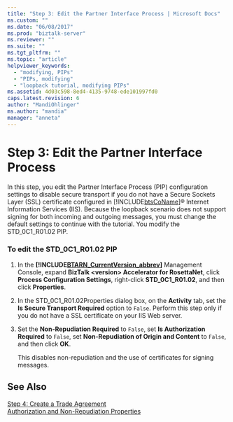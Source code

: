 ```yaml
---
title: "Step 3: Edit the Partner Interface Process | Microsoft Docs"
ms.custom: ""
ms.date: "06/08/2017"
ms.prod: "biztalk-server"
ms.reviewer: ""
ms.suite: ""
ms.tgt_pltfrm: ""
ms.topic: "article"
helpviewer_keywords: 
  - "modifying, PIPs"
  - "PIPs, modifying"
  - "loopback tutorial, modifying PIPs"
ms.assetid: 4d03c598-8ed4-4135-9748-ede101997fd0
caps.latest.revision: 6
author: "MandiOhlinger"
ms.author: "mandia"
manager: "anneta"
---
```

# Step 3: Edit the Partner Interface Process
In this step, you edit the Partner Interface Process (PIP) configuration settings to disable secure transport if you do not have a Secure Sockets Layer (SSL) certificate configured in [!INCLUDE[btsCoName](../../includes/btsconame-md.md)]® Internet Information Services (IIS). Because the loopback scenario does not support signing for both incoming and outgoing messages, you must change the default settings to continue with the tutorial. You modify the STD_0C1_R01.02 PIP.  
  
### To edit the STD_0C1_R01.02 PIP  
  
1.  In the **[!INCLUDE[BTARN_CurrentVersion_abbrev](../../includes/btarn-currentversion-abbrev-md.md)]** Management Console, expand **BizTalk \<version> Accelerator for RosettaNet**, click **Process Configuration Settings**, right-click **STD_0C1_R01.02**, and then click **Properties**.  
  
2.  In the STD_0C1_R01.02Properties dialog box, on the **Activity** tab, set the **Is Secure Transport Required** option to `False`. Perform this step only if you do not have a SSL certificate on your IIS Web server.  
  
3.  Set the **Non-Repudiation Required** to `False`, set **Is Authorization Required** to `False`, set **Non-Repudiation of Origin and Content** to `False`, and then click **OK**.  
  
     This disables non-repudiation and the use of certificates for signing messages.  
  
## See Also  
 [Step 4: Create a Trade Agreement](../../adapters-and-accelerators/accelerator-rosettanet/step-4-create-a-trade-agreement.md)   
 [Authorization and Non-Repudiation Properties](../../adapters-and-accelerators/accelerator-rosettanet/authorization-and-non-repudiation-properties.md)